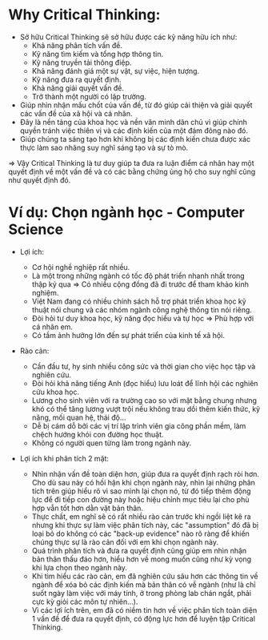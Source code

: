 # Why Critical Thinking:
- Sở hữu Critical Thinking sẽ sở hữu được các kỹ năng hữu ích như:
  + Khả năng phân tích vấn đề.
  + Kỹ năng tìm kiếm và tổng hợp thông tin.
  + Kỹ năng truyền tải thông điệp.
  + Khả năng đánh giá một sự vật, sự việc, hiện tượng.
  + Kỹ năng đưa ra quyết định.
  + Khả năng giải quyết vấn đề.
  + Trở thành một người có lập trường.
- Giúp nhìn nhận mấu chốt của vấn đề, từ đó giúp cải thiện và giải quyết các vấn đề của xã hội và cá nhân.
- Đây là nền tảng của khoa học và nền văn minh dân chủ vì giúp chính quyền tránh việc thiên vị và các định kiến của một đám đông nào đó.
- Giúp chúng ta sáng tạo hơn khi không bị các định kiến chưa được xác thực làm sao nhãng suy nghĩ sáng tạo và sự tò mò.

=> Vậy Critical Thinking là tư duy giúp ta đưa ra luận điểm cá nhân hay một quyết định về một vấn đề và có các bằng chứng ủng hộ cho suy nghĩ cũng như quyết định đó.

# Ví dụ: Chọn ngành học - Computer Science

- Lợi ích: 
  + Cơ hội nghề nghiệp rất nhiều.
  + Là một trong những ngành có tốc độ phát triển nhanh nhất trong thập kỷ qua => Có nhiều cộng đồng đã đi trước để tham khảo kinh nghiệm.
  + Việt Nam đang có nhiều chính sách hỗ trợ phát triển khoa học kỹ thuật nói chung và các nhóm ngành công nghệ thông tin nói riêng.
  + Đòi hỏi tư duy khoa học, kỹ năng đọc hiểu và tự học => Phù hợp với cá nhân em.
  + Có tầm ảnh hưởng lớn đến sự phát triển của kinh tế xã hội.

- Rào cản:
  + Cần đầu tư, hy sinh nhiều công sức và thời gian cho việc học tập và nghiên cứu.
  + Đòi hỏi khả năng tiếng Anh (đọc hiểu) lưu loát để lĩnh hội các nghiên cứu khoa học.
  + Lương cho sinh viên với ra trường cao so với mặt bằng chung nhưng khó có thể tăng lương vượt trội nếu không trau dồi thêm kiến thức, kỹ năng, mối quan hệ, thái độ...
  + Dễ bị cám dỗ bởi các vị trí lập trình viên gia công phần mềm, làm chệch hướng khỏi con đường học thuật.
  + Không có người quen từng làm trong ngành này.

- Lợi ích khi phân tích 2 mặt:
  + Nhìn nhận vấn đề toàn diện hơn, giúp đưa ra quyết định rạch ròi hơn. Cho dù sau này có hối hận khi chọn ngành này, nhìn lại những phân tích trên giúp hiểu rõ vì sao mình lại chọn nó, từ đó tiếp thêm động lực để đi tiếp con đường này hoặc hiệu chỉnh mục tiêu lại cho phù hợp vẫn tốt hơn dằn vặt bản thân.
  + Thực chất, em nghĩ sẽ có rất nhiều rào cản trước khi ngồi liệt kê ra nhưng khi thực sự làm việc phân tích này, các "assumption" đó đã bị loại bỏ do không có các "back-up evidence" nào rõ ràng để khiến chúng thực sự là rào cản đối với em khi chọn ngành này.
  + Quá trình phân tích và đưa ra quyết định cũng giúp em nhìn nhận bản thân thấu đáo hơn, hiểu hơn về mong muốn cũng như kỳ vọng khi lựa chọn theo ngành này.
  + Khi tìm hiểu các rào cản, em đã nghiên cứu sâu hơn các thông tin về ngành để xóa bỏ các định kiến mà bản thân có về ngành (như là chỉ suốt ngày làm việc với máy tính, ở trong phòng lab chán ngắt, phải cực kỳ giỏi các môn tự nhiên...).
  + Vì các lợi ích trên, em đã có niềm tin hơn về việc phân tích toàn diện 1 vấn đề để đưa ra quyết định, có động lực hơn để luyện tập Critical Thinking.
